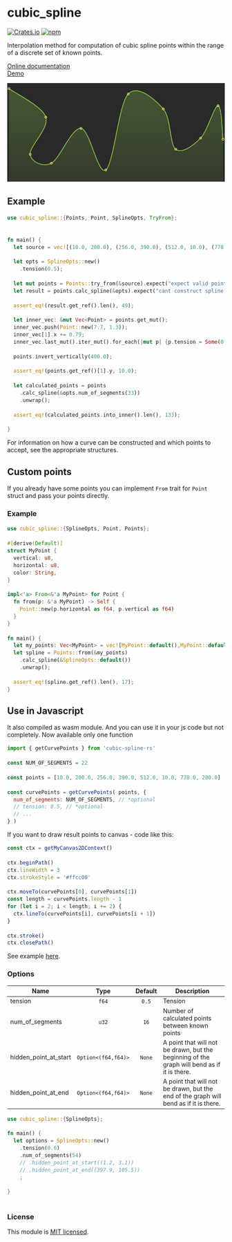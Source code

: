 # cubic_spline

[![Crates.io](https://img.shields.io/crates/v/cubic_spline.svg)](https://crates.io/crates/cubic_spline/)
[![npm](https://img.shields.io/npm/v/cubic-spline-rs.svg)](https://www.npmjs.com/package/cubic-spline-rs)

Interpolation method for computation of cubic spline points within
the range of a discrete set of known points.

[Online documentation](https://docs.rs/cubic_spline/0.9.8/cubic_spline/)
<br />
[Demo](https://emgyrz.github.io/cubic_spline/)

![example](img.png)

## Example
```rust
use cubic_spline::{Points, Point, SplineOpts, TryFrom};


fn main() {
  let source = vec![(10.0, 200.0), (256.0, 390.0), (512.0, 10.0), (778.0, 200.0)];
  
  let opts = SplineOpts::new()
    .tension(0.5);
  
  let mut points = Points::try_from(&source).expect("expect valid points but");
  let result = points.calc_spline(&opts).expect("cant construct spline points");
  
  assert_eq!(result.get_ref().len(), 49);
  
  let inner_vec: &mut Vec<Point> = points.get_mut();
  inner_vec.push(Point::new(7.7, 1.3));
  inner_vec[1].x += 0.79;
  inner_vec.last_mut().iter_mut().for_each(|mut p| {p.tension = Some(0.7);});
  
  points.invert_vertically(400.0);
  
  assert_eq!(points.get_ref()[1].y, 10.0);
  
  let calculated_points = points
    .calc_spline(&opts.num_of_segments(33))
    .unwrap();
  
  assert_eq!(calculated_points.into_inner().len(), 133);

}
```

For information on how a curve can be constructed and which points to accept,
see the appropriate structures.

## Custom points

If you already have some points you can implement `From` trait for `Point`
struct and pass your points directly.

### Example
```rust
use cubic_spline::{SplineOpts, Point, Points};

#[derive(Default)]
struct MyPoint {
  vertical: u8,
  horizontal: u8,
  color: String,
}

impl<'a> From<&'a MyPoint> for Point {
  fn from(p: &'a MyPoint) -> Self {
    Point::new(p.horizontal as f64, p.vertical as f64)
  }
}

fn main() {
  let my_points: Vec<MyPoint> = vec![MyPoint::default(),MyPoint::default()];
  let spline = Points::from(&my_points)
    .calc_spline(&SplineOpts::default())
    .unwrap();
  
  assert_eq!(spline.get_ref().len(), 17);
}

```



## Use in Javascript

It also compiled as wasm module. And you can use it in your js code but not completely.
Now available only one function



```js
import { getCurvePoints } from 'cubic-spline-rs'

const NUM_OF_SEGMENTS = 22

const points = [10.0, 200.0, 256.0, 390.0, 512.0, 10.0, 778.0, 200.0]

const curvePoints = getCurvePoints( points, {
  num_of_segments: NUM_OF_SEGMENTS, // *optional
  // tension: 0.5, // *optional
  // ...  
} )

```

If you want to draw result points to canvas - code like this:
```js
const ctx = getMyCanvas2DContext()

ctx.beginPath()
ctx.lineWidth = 3
ctx.strokeStyle = '#ffcc00'

ctx.moveTo(curvePoints[0], curvePoints[1])
const length = curvePoints.length - 1
for (let i = 2; i < length; i += 2) {
  ctx.lineTo(curvePoints[i], curvePoints[i + 1])
}

ctx.stroke()
ctx.closePath()
```
See example [here](./www/src/Spline.ts).




### Options
| Name                  | Type                | Default | Description                                                                                 |
| --------------------- | :-----------------: | :-----: | ------------------------------------------------------------------------------------------- |
| tension               | `f64`               | `0.5`   | Tension                                                                                     |
| num_of_segments       | `u32`               | `16`    | Number of calculated points between known points                                            |
| hidden_point_at_start | `Option<(f64,f64)>` | `None`  | A point that will not be drawn, but the beginning of the graph will bend as if it is there. |
| hidden_point_at_end   | `Option<(f64,f64)>` | `None`  | A point that will not be drawn, but the end of the graph will bend as if it is there.       |



```rust
use cubic_spline::{SplineOpts};

fn main() {
  let options = SplineOpts::new()
    .tension(0.6)
    .num_of_segments(54)
    // .hidden_point_at_start((1.2, 3.1))
    // .hidden_point_at_end((397.9, 105.5))
    ;

}



```

### License

This module is [MIT licensed](./LICENSE).


